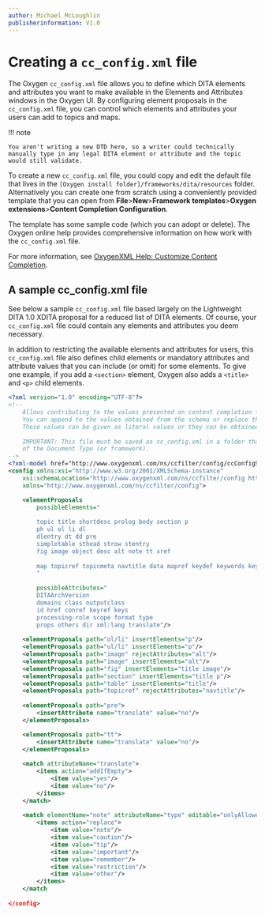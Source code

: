 ```yaml
---
author: Michael McLoughlin
publisherinformation: V1.0
---
```


# Creating a `cc_config.xml` file

The Oxygen `cc_config.xml` file allows you to define which DITA elements and attributes you want to make available in the Elements and Attributes windows in the Oxygen UI. By configuring element proposals in the `cc_config.xml` file, you can control which elements and attributes your users can add to topics and maps.

!!! note

    You aren't writing a new DTD here, so a writer could technically manually type in any legal DITA element or attribute and the topic would still validate.

To create a new `cc_config.xml` file, you could copy and edit the default file that lives in the `[Oxygen install folder]/frameworks/dita/resources` folder. Alternatively you can create one from scratch using a conveniently provided template that you can open from **File**>**New**>**Framework templates**>**Oxygen extensions**>**Content Completion Configuration**.

The template has some sample code (which you can adopt or delete). The Oxygen online help provides comprehensive information on how work with the `cc_config.xml` file.

For more information, see [OxygenXML Help: Customize Content Completion](https://www.oxygenxml.com/doc/versions/25.0/ug-editor/topics/customize-content-completion.html).

## A sample cc_config.xml file

See below a sample `cc_config.xml` file based largely on the Lightweight DITA 1.0 XDITA proposal for a reduced list of DITA elements. Of course, your `cc_config.xml` file could contain any elements and attributes you deem necessary.

In addition to restricting the available elements and attributes for users, this `cc_config.xml` file also defines child elements or mandatory attributes and attribute values that you can include (or omit) for some elements. To give one example, if you add a `<section>` element, Oxygen also adds a `<title>` and `<p>` child elements.

```xml
<?xml version="1.0" encoding="UTF-8"?>
<!-- 
    Allows contributing to the values presented on content completion for element and attribute values.
    You can append to the values obtained from the schema or replace them all together.
    These values can be given as literal values or they can be obtained by executing an XSLT script.
    
    IMPORTANT: This file must be saved as cc_config.xml in a folder that is present in the Classpath
    of the Document Type (or framework).
-->
<?xml-model href="http://www.oxygenxml.com/ns/ccfilter/config/ccConfigSchemaFilter.sch" type="application/xml" schematypens="http://purl.oclc.org/dsdl/schematron"?>
<config xmlns:xsi="http://www.w3.org/2001/XMLSchema-instance"
    xsi:schemaLocation="http://www.oxygenxml.com/ns/ccfilter/config http://www.oxygenxml.com/ns/ccfilter/config/ccConfigSchemaFilter.xsd"
    xmlns="http://www.oxygenxml.com/ns/ccfilter/config">

    <elementProposals
        possibleElements="
        
        topic title shortdesc prolog body section p 
        ph ul ol li dl 
        dlentry dt dd pre 
        simpletable sthead strow stentry 
        fig image object desc alt note tt xref
        
        map topicref topicmeta navtitle data mapref keydef keywords keyword	    	
        "
        
        possibleAttributes="
        DITAArchVersion 
        domains class outputclass 
        id href conref keyref keys 
        processing-role scope format type 
        props others dir xml:lang translate"/>
    
    <elementProposals path="ol/li" insertElements="p"/>
    <elementProposals path="ul/li" insertElements="p"/>
    <elementProposals path="image" rejectAttributes="alt"/>
    <elementProposals path="image" insertElements="alt"/>
    <elementProposals path="fig" insertElements="title image"/>
    <elementProposals path="section" insertElements="title p"/>
    <elementProposals path="table" insertElements="title"/>
    <elementProposals path="topicref" rejectAttributes="navtitle"/>
    
    <elementProposals path="pre">
		<insertAttribute name="translate" value="no"/>
	</elementProposals>

	<elementProposals path="tt">
		<insertAttribute name="translate" value="no"/>
	</elementProposals>
    
    <match attributeName="translate">
        <items action="addIfEmpty">
            <item value="yes"/>
            <item value="no"/>
        </items>
    </match>
    
    <match elementName="note" attributeName="type" editable="onlyAllowedItems">
        <items action="replace">
            <item value="note"/>
            <item value="caution"/>
            <item value="tip"/>
            <item value="important"/>
            <item value="remember"/>
            <item value="restriction"/>
            <item value="other"/>
        </items>
    </match
    
</config>

```
